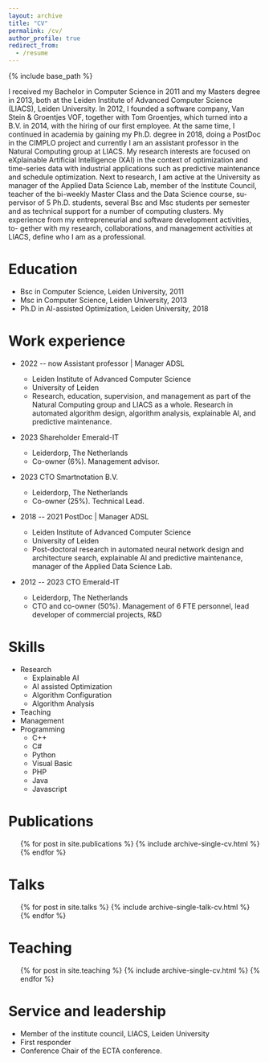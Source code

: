 ```yaml
---
layout: archive
title: "CV"
permalink: /cv/
author_profile: true
redirect_from:
  - /resume
---
```


{% include base_path %}

I received my Bachelor in Computer Science in 2011 and my Masters degree in
2013, both at the Leiden Institute of Advanced Computer Science (LIACS), Leiden
University. In 2012, I founded a software company, Van Stein & Groentjes VOF,
together with Tom Groentjes, which turned into a B.V. in 2014, with the hiring
of our first employee. At the same time, I continued in academia by gaining my
Ph.D. degree in 2018, doing a PostDoc in the CIMPLO project and currently I
am an assistant professor in the Natural Computing group at LIACS. My research
interests are focused on eXplainable Artificial Intelligence (XAI) in the context of
optimization and time-series data with industrial applications such as predictive
maintenance and schedule optimization. Next to research, I am active at the University as manager of the Applied Data Science Lab, member of the Institute
Council, teacher of the bi-weekly Master Class and the Data Science course, su-
pervisor of 5 Ph.D. students, several Bsc and Msc students per semester and as
technical support for a number of computing clusters.
My experience from my entrepreneurial and software development activities, to-
gether with my research, collaborations, and management activities at LIACS,
define who I am as a professional.

Education
======
* Bsc in Computer Science, Leiden University, 2011
* Msc in Computer Science, Leiden University, 2013
* Ph.D in AI-assisted Optimization, Leiden University, 2018

Work experience
======
* 2022 -- now Assistant professor | Manager ADSL
  * Leiden Institute of Advanced Computer Science
  * University of Leiden
  * Research, education, supervision, and management as part of the Natural Computing group and LIACS as a whole. Research in automated algorithm design, algorithm analysis, explainable AI, and predictive maintenance.

* 2023 Shareholder Emerald-IT
  * Leiderdorp, The Netherlands
  * Co-owner (6%). Management advisor.

* 2023 CTO Smartnotation B.V.
  * Leiderdorp, The Netherlands
  * Co-owner (25%). Technical Lead.

* 2018 -- 2021 PostDoc | Manager ADSL
  * Leiden Institute of Advanced Computer Science
  * University of Leiden
  * Post-doctoral research in automated neural network design and architecture search, explainable AI and predictive maintenance, manager of the Applied Data Science Lab.

* 2012 -- 2023 CTO Emerald-IT
  * Leiderdorp, The Netherlands
  * CTO and co-owner (50%). Management of 6 FTE personnel, lead developer of commercial projects, R&amp;D
  
Skills
======
* Research
  * Explainable AI
  * AI assisted Optimization
  * Algorithm Configuration
  * Algorithm Analysis
* Teaching
* Management
* Programming
  * C++
  * C#
  * Python
  * Visual Basic
  * PHP
  * Java
  * Javascript

Publications
======
  <ul>{% for post in site.publications %}
    {% include archive-single-cv.html %}
  {% endfor %}</ul>
  
Talks
======
  <ul>{% for post in site.talks %}
    {% include archive-single-talk-cv.html %}
  {% endfor %}</ul>
  
Teaching
======
  <ul>{% for post in site.teaching %}
    {% include archive-single-cv.html %}
  {% endfor %}</ul>
  
Service and leadership
======
* Member of the institute council, LIACS, Leiden University
* First responder
* Conference Chair of the ECTA conference.
